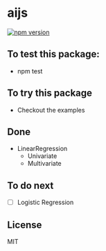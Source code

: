# aijs

[![npm version](https://badge.fury.io/js/aijs.svg)](https://badge.fury.io/js/aijs)

## To test this package:

+ npm test


## To try this package

+ Checkout the examples

## Done

+ LinearRegression
    + Univariate
    + Multivariate

## To do next

+ [ ] Logistic Regression

## License

MIT
